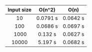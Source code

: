 | Input size | O(n^2) | O(n)|
|:---------------:|:---------------:|:---------------:|
| 10              | 0.0791 s        | 0.0642 s        |
| 100             | 0.0686 s        | 0.0697 s        |
| 1000            | 0.132 s         | 0.0627 s        |
| 10000           | 5.197 s         | 0.0682 s